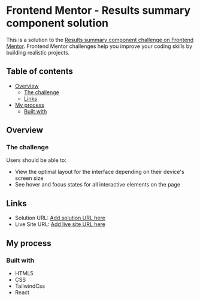 # Frontend Mentor - Results summary component solution

This is a solution to the [Results summary component challenge on Frontend Mentor](https://www.frontendmentor.io/challenges/results-summary-component-CE_K6s0maV). Frontend Mentor challenges help you improve your coding skills by building realistic projects. 

## Table of contents

- [Overview](#overview)
  - [The challenge](#the-challenge)
  - [Links](#links)
- [My process](#my-process)
  - [Built with](#built-with)

## Overview

### The challenge

Users should be able to:

- View the optimal layout for the interface depending on their device's screen size
- See hover and focus states for all interactive elements on the page

## Links

- Solution URL: [Add solution URL here](https://https://github.com/SeJunB/Result-summary-component)
- Live Site URL: [Add live site URL here](https://your-live-site-url.com)

## My process

### Built with

- HTML5
- CSS
- TailwindCss
- React


